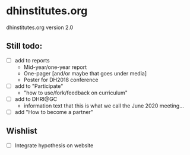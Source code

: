 # dhinstitutes.org

dhinstitutes.org version 2.0

## Still todo:

- [ ] add to reports
  - Mid-year/one-year report
  - One-pager [and/or maybe that goes under media]
  - Poster for DH2018 conference
- [ ] add to "Participate"
  - "how to use/fork/feedback on curriculum"
- [ ] add to DHRI@GC
  - information text that this is what we call the June 2020 meeting...
- [ ] add "How to become a partner"

## Wishlist

- [ ] Integrate hypothesis on website